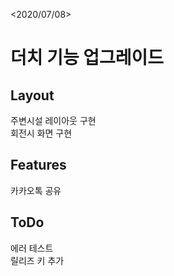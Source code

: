 <2020/07/08>
# 더치 기능 업그레이드
## Layout
주변시설 레이아웃 구현  
회전시 화면 구현
## Features
카카오톡 공유
## ToDo
에러 테스트  
릴리즈 키 추가